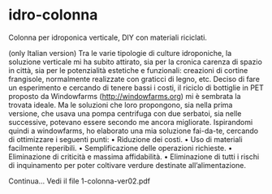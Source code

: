 # idro-colonna
Colonna per idroponica verticale, DIY con materiali riciclati.

(only Italian version)
Tra le varie tipologie di culture idroponiche, la soluzione verticale mi ha subito attirato, sia per la cronica carenza di spazio in città, sia per le potenzialità estetiche e funzionali: creazioni di cortine frangisole, normalmente realizzate con graticci di legno, etc.
Deciso di fare un esperimento e cercando di tenere bassi i costi, il riciclo di bottiglie in PET proposto da Windowfarms (http://windowfarms.org) mi è sembrata la trovata ideale.
Ma le soluzioni che loro propongono, sia nella prima versione, che usava una pompa centrifuga con due serbatoi, sia nelle successive, potevano essere secondo me ancora migliorate.
Ispirandomi quindi a windowfarms, ho elaborato una mia soluzione fai-da-te, cercando di ottimizzare i seguenti punti:
• Riduzione dei costi.
• Uso di materiali facilmente reperibili.
• Semplificazione delle operazioni richieste.
• Eliminazione di criticità e massima affidabilità.
• Eliminazione di tutti i rischi di inquinamento per poter coltivare verdure destinate all’alimentazione.

Continua... Vedi il file 1-colonna-ver02.pdf
